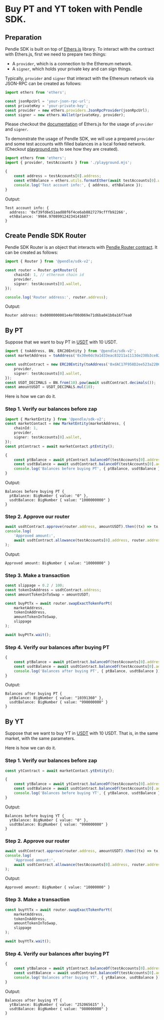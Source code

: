 
# Buy PT and YT token with Pendle SDK.

## Preparation

Pendle SDK is built on top of [Ethers.js](https://docs.ethers.org/v5/) library.
To interact with the contract with Ethers.js, first we need to prepare two
things:

- A `provider`, which is a connection to the Ethereum network.
- A `signer`, which holds your private key and can sign things.

Typically, `provider` and `signer` that interact with the Ethereum network via
JSON-RPC can be created  as follows:

```ts
import ethers from 'ethers';

const jsonRpcUrl = 'your-json-rpc-url';
const privateKey = 'your-private-key';
const provider = new ethers.providers.JsonRpcProvider(jsonRpcUrl);
const signer = new ethers.Wallet(privateKey, provider);
```

Please checkout the [documentation](https://docs.ethers.org/v5/getting-started) of
Ethers.js for the usage of `provider` and `signer`.

To demonstrate the usage of Pendle SDK, we will use a prepared `provider` and
some test accounts with filled balances in a local forked network. (Checkout
[playground.mts](../playground.mts.md) to see how they are created).

```ts
import ethers from 'ethers';
import { provider, testAccounts } from './playground.mjs';

{
    const address = testAccounts[0].address;
    const ethBalance = ethers.utils.formatEther(await testAccounts[0].wallet.getBalance());
    console.log('Test account info:', { address, ethBalance });
}
```

Output:

```
Test account info: {
  address: '0xf39fd6e51aad88f6f4ce6ab8827279cfffb92266',
  ethBalance: '9984.970899124234141687'
}
```

## Create Pendle SDK Router

Pendle SDK Router is an object that interacts with [Pendle Router
contract](https://etherscan.io/address/0x0000000001e4ef00d069e71d6ba041b0a16f7ea0).
It can be created as follows:

```ts
import { Router } from '@pendle/sdk-v2';

const router = Router.getRouter({
    chainId: 1, // ethereum chain id
    provider,
    signer: testAccounts[0].wallet,
});

console.log('Router address:', router.address);
```

Output:

```
Router address: 0x0000000001e4ef00d069e71d6ba041b0a16f7ea0
```

## By PT
Suppose that we want to buy PT in
[USDT](https://app.pendle.finance/pro/markets/0x30e0dc9a1d33eac83211a1113de238b3ce826950/swap?view=pt&chain=ethereum)
with 10 USDT.

```ts
import { toAddress, BN, ERC20Entity } from '@pendle/sdk-v2';
const marketAddress = toAddress('0x30e0dc9a1d33eac83211a1113de238b3ce826950');

const usdtContract = new ERC20Entity(toAddress('0xdAC17F958D2ee523a2206206994597C13D831ec7'), {
    provider,
    signer: testAccounts[0].wallet,
});
const USDT_DECIMALS = BN.from(10).pow(await usdtContract.decimals());
const amountUSDT = USDT_DECIMALS.mul(10);
```

Here is how we can do it.

### Step 1. Verify our balances before zap

```ts
import { MarketEntity } from '@pendle/sdk-v2';
const marketContact = new MarketEntity(marketAddress, {
    chainId: 1,
    provider,
    signer: testAccounts[0].wallet,
});
const ptContract = await marketContact.ptEntity();
```



```ts
{
    const ptBalance = await ptContract.balanceOf(testAccounts[0].address);
    const usdtBalance = await usdtContract.balanceOf(testAccounts[0].address);
    console.log('Balances before buying PT', { ptBalance, usdtBalance });
}
```

Output:

```
Balances before buying PT {
  ptBalance: BigNumber { value: "0" },
  usdtBalance: BigNumber { value: "1000000000" }
}
```

### Step 2. Approve our router

```ts
await usdtContract.approve(router.address, amountUSDT).then((tx) => tx.wait());
console.log(
    'Approved amount:',
    await usdtContract.allowance(testAccounts[0].address, router.address)
);
```

Output:

```
Approved amount: BigNumber { value: "10000000" }
```

### Step 3. Make a transaction

```ts
const slippage = 0.2 / 100;
const tokenInAddress = usdtContract.address;
const amountTokenInToSwap = amountUSDT;
```



```ts
const buyPtTx = await router.swapExactTokenForPt(
    marketAddress,
    tokenInAddress,
    amountTokenInToSwap,
    slippage
);

await buyPtTx.wait();
```

### Step 4. Verify our balances after buying PT

```ts
{
    const ptBalance = await ptContract.balanceOf(testAccounts[0].address);
    const usdtBalance = await usdtContract.balanceOf(testAccounts[0].address);
    console.log('Balances after buying PT', { ptBalance, usdtBalance });
}
```

Output:

```
Balances after buying PT {
  ptBalance: BigNumber { value: "10391360" },
  usdtBalance: BigNumber { value: "990000000" }
}
```

## By YT
Suppose that we want to buy YT in
[USDT](https://app.pendle.finance/pro/markets/0x30e0dc9a1d33eac83211a1113de238b3ce826950/swap?view=pt&chain=ethereum)
with 10 USDT. That is, in the same market, with the same parameters.

Here is how we can do it.

### Step 1. Verify our balances before zap

```ts
const ytContract = await marketContact.ytEntity();
```



```ts
{
    const ytBalance = await ytContract.balanceOf(testAccounts[0].address);
    const usdtBalance = await usdtContract.balanceOf(testAccounts[0].address);
    console.log('Balances before buying YT', { ytBalance, usdtBalance });
}
```

Output:

```
Balances before buying YT {
  ytBalance: BigNumber { value: "0" },
  usdtBalance: BigNumber { value: "990000000" }
}
```

### Step 2. Approve our router

```ts
await usdtContract.approve(router.address, amountUSDT).then((tx) => tx.wait());
console.log(
    'Approved amount:',
    await usdtContract.allowance(testAccounts[0].address, router.address)
);
```

Output:

```
Approved amount: BigNumber { value: "10000000" }
```

### Step 3. Make a transaction

```ts
const buyYtTx = await router.swapExactTokenForYt(
    marketAddress,
    tokenInAddress,
    amountTokenInToSwap,
    slippage
);

await buyYtTx.wait();
```

### Step 4. Verify our balances after buying PT

```ts
{
    const ytBalance = await ytContract.balanceOf(testAccounts[0].address);
    const usdtBalance = await usdtContract.balanceOf(testAccounts[0].address);
    console.log('Balances after buying YT', { ytBalance, usdtBalance });
}
```

Output:

```
Balances after buying YT {
  ytBalance: BigNumber { value: "252065615" },
  usdtBalance: BigNumber { value: "980000000" }
}
```
